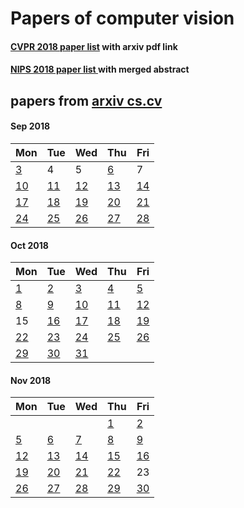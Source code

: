 # Papers of computer vision
#### [CVPR 2018 paper list](2018/cvpr2018.md) with arxiv pdf link
#### [NIPS 2018 paper list ](2018/NIPS2018.md) with merged abstract


## papers from [arxiv cs.cv](http://arxiv.org)
#### Sep 2018
Mon | Tue | Wed | Thu | Fri 
----------|-------------|-------------|-------------|-------------|
[3](2018/201809/Mon,%203%20Sep%202018.md) | 4 | 5 | [6](2018/201809/Thu,%206%20Sep%202018.md) | 7 |
[10](2018/201809/Mon,%2010%20Sep%202018.md) | [11](2018/201809/Tue,%2011%20Sep%202018.md) | [12](2018/201809/Wed,%2012%20Sep%202018.md) | [13](2018/201809/Thu,%2013%20Sep%202018.md) | [14](2018/201809/Fri,%2014%20Sep%202018.md) |
[17](2018/201809/Mon,%2017%20Sep%202018.md) | [18](2018/201809/Tue,%2018%20Sep%202018.md) |[19](2018/201809/Wed,%2019%20Sep%202018.md) |[20](2018/201809/Thu,%2020%20Sep%202018.md) | [21](2018/201809/Fri,%2021%20Sep%202018.md)|
[24](2018/201809/Mon,%2024%20Sep%202018.md) | [25](2018/201809/Tue,%2025%20Sep%202018.md) |[26](2018/201809/Wed,%2026%20Sep%202018.md) |[27](2018/201809/Thu,%2027%20Sep%202018.md) | [28](2018/201809/Fri,%2028%20Sep%202018.md)|

#### Oct 2018
Mon | Tue | Wed | Thu | Fri 
----------|-------------|-------------|-------------|-------------|
[1](2018/201810/20181001.md) | [2](2018/201810/20181002.md) | [3](2018/201810/20181003.md) | [4](2018/201810/20181004.md) | [5](2018/201810/20181005.md)
[8](2018/201810/20181008.md) | [9](2018/201810/20181009.md) | [10](2018/201810/20181010.md) | [11](2018/201810/20181011.md) | [12](2018/201810/20181012.md)
15 | [16](2018/201810/20181016.md) | [17](2018/201810/20181017.md) | [18](2018/201810/20181018.md) | [19](2018/201810/20181019.md) 
[22](2018/201810/20181022.md) | [23](2018/201810/20181023.md) | [24](2018/201810/20181024.md) | [25](2018/201810/20181025.md) | [26](2018/201810/20181026.md)
[29](2018/201810/20181029.md) | [30](2018/201810/20181030.md) | [31](2018/201810/20181031.md)

#### Nov 2018
Mon | Tue | Wed | Thu | Fri 
----------|-------------|-------------|-------------|-------------|
| | | | [1](2018/201811/20181101.md) | [2](2018/201811/20181102.md)
[5](2018/201811/20181105.md) | [6](2018/201811/20181106.md) | [7](2018/201811/20181107.md) | [8](2018/201811/20181108.md) | [9](2018/201811/20181109.md)
[12](2018/201811/20181112.md) | [13](2018/201811/20181113.md) | [14](2018/201811/20181114.md) | [15](2018/201811/20181115.md)  | [16](2018/201811/20181116.md) 
[19](2018/201811/20181119.md)  | [20](2018/201811/20181120.md) | [21](2018/201811/20181121.md) | [22](2018/201811/20181122.md)  | 23
[26](2018/201811/20181126.md) | [27](2018/201811/20181127.md) | [28](2018/201811/20181128.md) | [29](2018/201811/20181129.md) | [30](2018/201811/20181130.md) 


